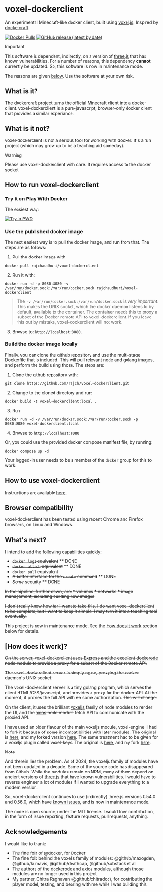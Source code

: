 # voxel-dockerclient
An experimental Minecraft-like docker client, built using [voxel.js](http://voxeljs.com/). Inspired by [dockercraft](https://github.com/docker/dockercraft).

[![Docker Pulls](https://img.shields.io/docker/pulls/rajchaudhuri/voxel-dockerclient "Number of times the voxel-dockerclient image was pulled from the Docker Hub")](https://hub.docker.com/r/rajchaudhuri/voxel-dockerclient)
[![GitHub release (latest by date)](https://img.shields.io/github/v/release/rajch/voxel-dockerclient?include_prereleases)](https://github.com/rajch/voxel-dockerclient/releases)

> [!IMPORTANT]
> This software is dependent, indirectly, on a version of [three.js](https://threejs.org/) that has known vulnerabilities. For a number of reasons, this dependency **cannot** currently be updated. So, this software is now in maintenance mode.
>
> The reasons are given [below](#how-does-it-work).
> Use the software at your own risk.

## What is it?
The dockercraft project turns the official Minecraft client into a docker client. voxel-dockerclient is a pure-javascript, browser-only docker client that provides a similar experiance.

## What is it not?
voxel-dockerclient is not a serious tool for working with docker. It's a fun project (which may grow up to be a teaching aid someday).

> [!WARNING]
> Please use voxel-dockerclient with care.
> It requires access to the docker socket. 

## How to run voxel-dockerclient
### Try it on Play With Docker
The easiest way:

[![Try in PWD](https://raw.githubusercontent.com/play-with-docker/stacks/master/assets/images/button.png)](https://labs.play-with-docker.com/?stack=https://raw.githubusercontent.com/rajch/voxel-dockerclient/master/stack.yml)

### Use the published docker image
The next easiest way is to pull the docker image, and run from that. The steps are as follows:

1. Pull the docker image with

  ```
  docker pull rajchaudhuri/voxel-dockerclient
  ```
  
2. Run it with:

  ```
  docker run -d -p 8080:8080 -v /var/run/docker.sock:/var/run/docker.sock rajchaudhuri/voxel-dockerclient
  ```

  > The  `-v /var/run/docker.sock:/var/run/docker.sock` is *very important*. 
  > This makes the UNIX socket, which the docker daemon listens to by default, available to the container.
  > The container needs this to proxy a subset of the Docker remote API to voxel-dockerclient.
  > If you leave this out by mistake, voxel-dockerclient will not work.

3. Browse to: `http://localhost:8080`.

### Build the docker image locally
Finally, you can clone the github repository and use the multi-stage Dockerfile that is included. This will pull relevant node and golang images, and perform the build using those. The steps are:

1. Clone the github repository with:

```
git clone https://github.com/rajch/voxel-dockerclient.git
```
2. Change to the cloned directory and run:
```
docker build -t voxel-dockerclient:local .
```
3. Run
```
docker run -d -v /var/run/docker.sock:/var/run/docker.sock -p 8080:8080 voxel-dockerclient:local
```
4. Browse to `http://localhost:8080`

Or, you could use the provided docker compose manifest file, by running:

```
docker compose up -d
```

Your logged-in user needs to be a member of the `docker` group for this to work.

## How to use voxel-dockerclient
Instructions are available [here](https://rajch.github.io/voxel-dockerclient/).

## Browser compatibility
voxel-dockerclient has been tested using recent Chrome and Firefox browsers, on Linux and Windows.

## What's next?
I intend to add the following capabilities quickly:
* ~~`docker logs` equivalent~~ ** DONE
* ~~`docker attach` equivalent~~ ** DONE
* `docker pull` equivalent
* ~~A better interface for the `create` command~~ ** DONE
* ~~*Some* security~~ ** DONE

~~In the pipeline, further down, are:~~
~~* volumes~~
~~* networks~~
~~* image management, including building new images~~

~~I don't really know how far I want to take this. I do want voxel-dockerclient to be complete, but I want to keep it simple. I may turn it into a teaching tool eventually.~~

This project is now in maintenance mode. See the [How does it work](#how-does-it-work) section below for details.

## [How does it work]?
~~On the server, voxel-dockerclient uses [Express](http://expressjs.com/) and the excellent [dockerode](https://github.com/apocas/dockerode) node module to provide a proxy for a subset of the Docker remote API.~~

~~The voxel-dockerclient server is simply nginx, proxying the docker daemon's UNIX socket.~~

The voxel-dockerclient server is a tiny golang program, which serves the client HTML/CSS/javascript, and provides a proxy for the docker API. At the moment, it proxies the full API with ~~no~~ some authorization. ~~This will change.~~

On the client, it uses the brilliant [voxeljs](http://voxeljs.com/) family of node modules to render the UI, and the ~~[axios](https://github.com/mzabriskie/axios) node module~~ fetch API to communicate with the proxied API.

I have used an older flavour of the main voxeljs module, voxel-engine. I had to fork it because of some incompatibilities with later modules. The original is [here](https://github.com/maxogden/voxel-engine), and my forked version [here](https://github.com/rajch/voxel-engine).
The same treatment had to be given for a voxeljs plugin called voxel-keys. The original is [here](https://github.com/voxel/voxel-keys), and my fork [here](https://github.com/rajch/voxel-keys).

> [!NOTE]
> And therein lies the problem. As of 2024, the voxeljs family of modules have not been updated in a decade. Some of the source code has disappeared from Github. While the modules remain on NPM, many of them depend on ancient versions of [three.js](https://threejs.org) that have known vulnerabilities. I would have to reverse engineer a lot of modules if I wanted to upgrade everything to a modern version.
>
> So, voxel-dockerclient continues to use (indirectly) three.js versions 0.54.0 and 0.56.0, which have [known issues](https://github.com/advisories/GHSA-fq6p-x6j3-cmmq), and is now in maintenance mode. 

The code is open source, under the MIT license. I would love contribution, in the form of issue reporting, feature requests, pull requests, anything. 

## Acknowledgements
I would like to thank:

* The fine folk of @docker, for Docker
* The fine folk behind the voxeljs family of modules: @github/maxogden, @github/kumavis, @github/deathcap, @github/substack et al
* The authors of the dockerode and axios modules, although those modules are no longer used in this project
* My partner, Chitra Raghavan (@github/chitradoc), for contributing the player model, testing, and bearing with me while I was building this
